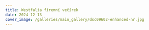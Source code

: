 ```yaml
---
title: Westfalia firemní večírek
date: 2024-12-13
cover_image: /galleries/main_gallery/dsc09602-enhanced-nr.jpg
---
```

